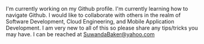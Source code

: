 I'm currently working on my Github profile.
I'm currently learning how to navigate Github.
I would like to collaborate with others in the realm of Software Development, Cloud Engineering, and Mobile Application Development.
I am very new to all of this so please share any tips/tricks you may have.
I can be reached at SuwandaBaker@yahoo.com
